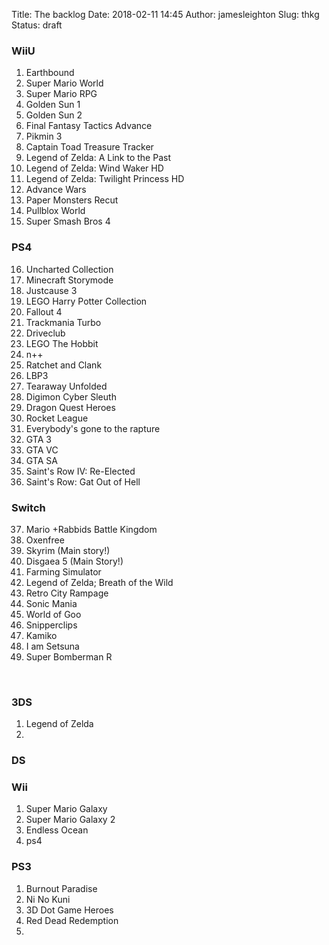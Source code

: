 Title: The backlog
Date: 2018-02-11 14:45
Author: jamesleighton
Slug: thkg
Status: draft

### WiiU

1.  Earthbound
2.  Super Mario World
3.  Super Mario RPG
4.  Golden Sun 1
5.  Golden Sun 2
6.  Final Fantasy Tactics Advance
7.  Pikmin 3
8.  Captain Toad Treasure Tracker
9.  Legend of Zelda: A Link to the Past
10. Legend of Zelda: Wind Waker HD
11. Legend of Zelda: Twilight Princess HD
12. Advance Wars
13. Paper Monsters Recut
14. Pullblox World
15. Super Smash Bros 4

### PS4

16. Uncharted Collection
17. Minecraft Storymode
18. Justcause 3
19. LEGO Harry Potter Collection
20. Fallout 4
21. Trackmania Turbo
22. Driveclub
23. LEGO The Hobbit
24. n++
25. Ratchet and Clank
26. LBP3
27. Tearaway Unfolded
28. Digimon Cyber Sleuth
29. Dragon Quest Heroes
30. Rocket League
31. Everybody's gone to the rapture
32. GTA 3
33. GTA VC
34. GTA SA
35. Saint's Row IV: Re-Elected
36. Saint's Row: Gat Out of Hell

### Switch

37. Mario +Rabbids Battle Kingdom
38. Oxenfree
39. Skyrim (Main story!)
40. Disgaea 5 (Main Story!)
41. Farming Simulator
42. Legend of Zelda; Breath of the Wild
43. Retro City Rampage
44. Sonic Mania
45. World of Goo
46. Snipperclips
47. Kamiko
48. I am Setsuna
49. Super Bomberman R

 

### 3DS

1.  Legend of Zelda
2.  

### DS

### Wii

1.  Super Mario Galaxy
2.  Super Mario Galaxy 2
3.  Endless Ocean
4.  ps4

### PS3

1.  Burnout Paradise
2.  Ni No Kuni
3.  3D Dot Game Heroes
4.  Red Dead Redemption
5.  

